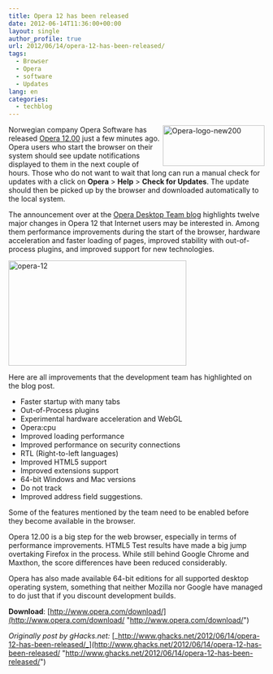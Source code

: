 ```yaml
---
title: Opera 12 has been released
date: 2012-06-14T11:36:00+00:00
layout: single
author_profile: true
url: 2012/06/14/opera-12-has-been-released/
tags:
  - Browser
  - Opera
  - software
  - Updates
lang: en
categories: 
  - techblog
---
```

<a href="http://lh3.ggpht.com/-_JhpIqYUZwc/T9nFxpyHQbI/AAAAAAAAGRA/wJwgky_aLPA/s1600-h/Opera-logo-new200%25255B2%25255D.png" target="_blank"><img title="Opera-logo-new200" border="0" alt="Opera-logo-new200" align="right" src="http://lh3.ggpht.com/-dj0VtwBPf80/T9nFzTpkZ_I/AAAAAAAAGRI/x854A4FZ3D4/Opera-logo-new200_thumb.png?imgmax=800" width="200" height="80" /></a>Norwegian company Opera Software has released [Opera 12.00](http://www.opera.com/) just a few minutes ago. Opera users who start the browser on their system should see update notifications displayed to them in the next couple of hours. Those who do not want to wait that long can run a manual check for updates with a click on **Opera** > **Help** > **Check for Updates**. The update should then be picked up by the browser and downloaded automatically to the local system. 

The announcement over at the [Opera Desktop Team blog](http://my.opera.com/desktopteam/blog/2012/06/14/twelve-under-the-hood-improvements-in-opera-12) highlights twelve major changes in Opera 12 that Internet users may be interested in. Among them performance improvements during the start of the browser, hardware acceleration and faster loading of pages, improved stability with out-of-process plugins, and improved support for new technologies. 

<a href="http://lh3.ggpht.com/-KEp8BZhGOlw/T9nFlfk8rkI/AAAAAAAAGQw/skweaOZI13s/s1600-h/opera-12%25255B3%25255D.jpg" target="_blank"><img title="opera-12" border="0" alt="opera-12" src="http://lh5.ggpht.com/-9vdy8c7r_QA/T9nFnMsLWCI/AAAAAAAAGQ4/E-6qQM5ZT-Y/opera-12_thumb%25255B1%25255D.jpg?imgmax=800" width="350" height="207" /></a> 

Here are all improvements that the development team has highlighted on the blog post. 

  * Faster startup with many tabs 
  * Out-of-Process plugins 
  * Experimental hardware acceleration and WebGL 
  * Opera:cpu 
  * Improved loading performance 
  * Improved performance on security connections 
  * RTL (Right-to-left languages) 
  * Improved HTML5 support 
  * Improved extensions support 
  * 64-bit Windows and Mac versions 
  * Do not track 
  * Improved address field suggestions.

Some of the features mentioned by the team need to be enabled before they become available in the browser. 

Opera 12.00 is a big step for the web browser, especially in terms of performance improvements. HTML5 Test results have made a big jump overtaking Firefox in the process. While still behind Google Chrome and Maxthon, the score differences have been reduced considerably. 

Opera has also made available 64-bit editions for all supported desktop operating system, something that neither Mozilla nor Google have managed to do just that if you discount development builds. 

**Download**: [http://www.opera.com/download/](http://www.opera.com/download/ "http://www.opera.com/download/") 

_Originally post by gHacks.net:_ [_http://www.ghacks.net/2012/06/14/opera-12-has-been-released/_](http://www.ghacks.net/2012/06/14/opera-12-has-been-released/ "http://www.ghacks.net/2012/06/14/opera-12-has-been-released/")